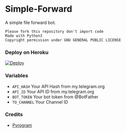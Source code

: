 # Simple-Forward

A simple file forward bot.

```
Please fork this repository don't import code
Made with Python3
Copyright permission under GNU GENERAL PUBLIC LICENSE
```

### Deploy on Heroku
[![Deploy](https://www.herokucdn.com/deploy/button.svg)](https://heroku.com/deploy?template=https://github.com/madloyer/simpelpost)

### Variables

* `API_HASH` Your API Hash from my.telegram.org
* `API_ID` Your API ID from my.telegram.org
* `BOT_TOKEN` Your bot token from @BotFather
* `TO_CHANNEL` Your Channel ID

### Credits

* [Pyrogram](https://github.com/pyrogram/pyrogram)
